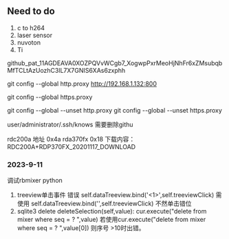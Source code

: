 ## Need to do

1. c to h264
2. laser sensor
3. nuvoton
4. Ti




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

git config --global http.proxy
http://192.168.1.132:800

git config --global https.proxy

git config --global --unset http.proxy
git config --global --unset https.proxy


user/administrator/.ssh/knows 需要删除githu


rdc200a 地址 0x4a
rda370fx  0x18
下载内容：RDC200A+RDP370FX_20201117_DOWNLOAD


### 2023-9-11
调试rbmixer python
1. treeview单击事件
    错误 self.dataTreeview.bind('<1>',self.treeviewClick)   需使用 self.dataTreeview.bind('<ButtonRelease-1>',self.treeviewClick)
    不然单击错位
2. sqlite3 delete
    deleteSelection(self,value):   cur.execute("delete from mixer where seq = ? ",value)
    若使用cur.execute("delete from mixer where seq = ? ",value[0])  则序号 >10时出错。

    
